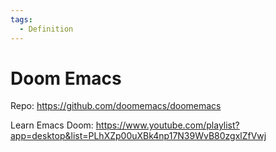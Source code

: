 ```yaml
---
tags:
  - Definition
---
```


# Doom Emacs

Repo: <https://github.com/doomemacs/doomemacs>

Learn Emacs Doom: <https://www.youtube.com/playlist?app=desktop&list=PLhXZp00uXBk4np17N39WvB80zgxlZfVwj>
